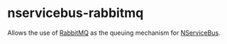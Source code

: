 nservicebus-rabbitmq
====================

Allows the use of [RabbitMQ](http://www.rabbitmq.com/) as the queuing mechanism for [NServiceBus](http://www.nservicebus.com/).